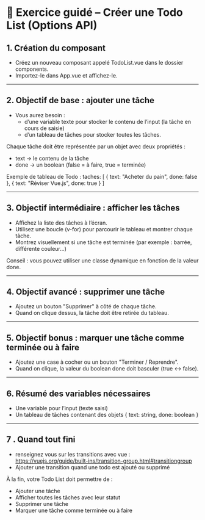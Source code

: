 # 📝 Exercice guidé – Créer une Todo List (Options API)

## 1. Création du composant
- Créez un nouveau composant appelé TodoList.vue dans le dossier components.
- Importez-le dans App.vue et affichez-le.

---

## 2. Objectif de base : ajouter une tâche
- Vous aurez besoin :
    - d’une variable texte pour stocker le contenu de l’input (la tâche en cours de saisie)
    - d’un tableau de tâches pour stocker toutes les tâches.

Chaque tâche doit être représentée par un objet avec deux propriétés :
- text → le contenu de la tâche
- done → un boolean (false = à faire, true = terminée)

Exemple de tableau de Todo :
taches: [
{ text: "Acheter du pain", done: false },
{ text: "Réviser Vue.js", done: true }
]

---

## 3. Objectif intermédiaire : afficher les tâches
- Affichez la liste des tâches à l’écran.
- Utilisez une boucle (v-for) pour parcourir le tableau et montrer chaque tâche.
- Montrez visuellement si une tâche est terminée (par exemple : barrée, différente couleur…)

Conseil : vous pouvez utiliser une classe dynamique en fonction de la valeur done.

---

## 4. Objectif avancé : supprimer une tâche
- Ajoutez un bouton "Supprimer" à côté de chaque tâche.
- Quand on clique dessus, la tâche doit être retirée du tableau.

---

## 5. Objectif bonus : marquer une tâche comme terminée ou à faire
- Ajoutez une case à cocher ou un bouton "Terminer / Reprendre".
- Quand on clique, la valeur du boolean done doit basculer (true ↔ false).

---

## 6. Résumé des variables nécessaires
- Une variable pour l’input (texte saisi)
- Un tableau de tâches contenant des objets { text: string, done: boolean }

---

## 7 . Quand tout fini
- renseignez vous sur les transitions avec vue : https://vuejs.org/guide/built-ins/transition-group.html#transitiongroup
- Ajouter une transition quand une todo est ajouté ou supprimé

À la fin, votre Todo List doit permettre de :
- Ajouter une tâche
- Afficher toutes les tâches avec leur statut
- Supprimer une tâche
- Marquer une tâche comme terminée ou à faire
